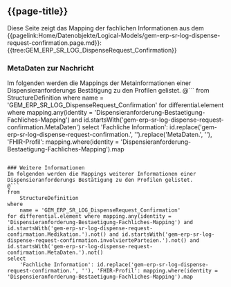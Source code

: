 ## {{page-title}}

Diese Seite zeigt das Mapping der fachlichen Informationen aus dem {{pagelink:Home/Datenobjekte/Logical-Models/gem-erp-sr-log-dispense-request-confirmation.page.md}}: {{tree:GEM_ERP_SR_LOG_DispenseRequest_Confirmation}}

### MetaDaten zur Nachricht
Im folgenden werden die Mappings der Metainformationen einer Dispensieranforderungs Bestätigung zu den Profilen gelistet.
@```
from
	StructureDefinition
where
	name = 'GEM_ERP_SR_LOG_DispenseRequest_Confirmation'
for differential.element where mapping.any(identity = 'Dispensieranforderung-Bestaetigung-Fachliches-Mapping') and id.startsWith('gem-erp-sr-log-dispense-request-confirmation.MetaDaten')
select
	'Fachliche Information': id.replace('gem-erp-sr-log-dispense-request-confirmation.', '').replace('MetaDaten.', ''), 'FHIR-Profil': mapping.where(identity = 'Dispensieranforderung-Bestaetigung-Fachliches-Mapping').map
```

### Weitere Informationen
Im folgenden werden die Mappings weiterer Informationen einer Dispensieranforderungs Bestätigung zu den Profilen gelistet.
@```
from
	StructureDefinition
where
	name = 'GEM_ERP_SR_LOG_DispenseRequest_Confirmation'
for differential.element where mapping.any(identity = 'Dispensieranforderung-Bestaetigung-Fachliches-Mapping') and id.startsWith('gem-erp-sr-log-dispense-request-confirmation.Medikation.').not() and id.startsWith('gem-erp-sr-log-dispense-request-confirmation.involvierteParteien.').not() and id.startsWith('gem-erp-sr-log-dispense-request-confirmation.MetaDaten.').not()
select
	'Fachliche Information': id.replace('gem-erp-sr-log-dispense-request-confirmation.', ''), 'FHIR-Profil': mapping.where(identity = 'Dispensieranforderung-Bestaetigung-Fachliches-Mapping').map
```